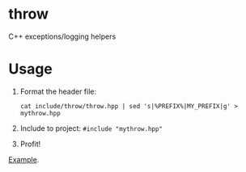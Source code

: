 throw
=====

C++ exceptions/logging helpers

Usage
=====
1. Format the header file:

    `cat include/throw/throw.hpp | sed 's|%PREFIX%|MY_PREFIX|g' > mythrow.hpp`
2. Include to project: `#include "mythrow.hpp"`
3. Profit!

[Example](https://github.com/niXman/throw/blob/master/test/main.cpp).

